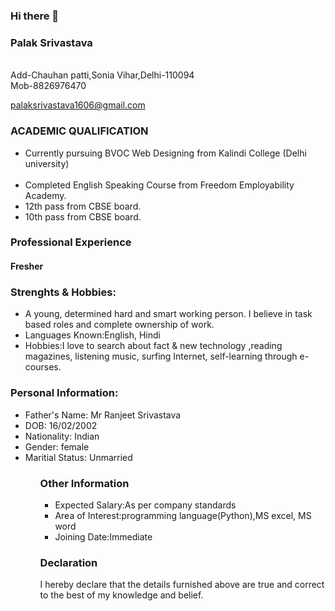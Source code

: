 ### Hi there 👋
<html>
  
 <head>
<link type="text/css" rel="stylesheet" href="https://www.dropbox.com/s/trsldt0me90jzs8/resume.css"/>

</head>
<body>
<div id="header">
<h3 id="name">Palak Srivastava</h3>
  <br>
  <l2 id="address">Add-Chauhan patti,Sonia Vihar,Delhi-110094</l2>
  <br>
  <l3 id ="mobile no"> Mob-8826976470</l3>
         <a href="mailto:palaksrivastava1606@gmail.com" target="_blank"><p id="email">palaksrivastava1606@gmail.com</p></a>
     </div>
     <div class="left">
     </div>
     <div class="right">
            <h3>ACADEMIC QUALIFICATION</h3>
            <p>
            <ul>
                <li>Currently pursuing BVOC Web Designing from Kalindi College (Delhi university)</li><br>
              <li>Completed English Speaking Course from Freedom Employability Academy.</li <br>  <li>12th pass from CBSE board.</li<br>
                <li>10th pass from CBSE board.</li></ul>
            </p>
            <h3>Professional Experience</h3>
  <h4> Fresher </h4>
  </p>  
            <h3>Strenghts & Hobbies:</h3>
            <p>
            <ul>
                <li>
                A young, determined hard and smart working person. I believe in task based roles and complete ownership of work.
                <li>
                <span id="course-name">Languages Known:</span>English, Hindi</li>
                <li>
                <span id="course-name">Hobbies:</span>I love to search about fact & new technology ,reading  magazines, listening music, surfing Internet, self-learning through e-courses.</li> </ul>
   </p>
            <h3>Personal Information:</h3>
            <p>
            <ul>
              <li id="father name">Father's Name: Mr Ranjeet Srivastava</li>
               <li id="dob">DOB: 16/02/2002</li>
               <li id="nationality">Nationality: Indian</li>
              <li id="gender">Gender: female</li>
              <li id="maritial status">Maritial Status: Unmarried</li>
              </p>
              <ul>
  <h3>Other Information</h3>
            <p>
            <ul>
                <li>
                <span id="course-name">Expected Salary:</span>As per company standards</li>
                <li>
                <span id="course-name">Area of Interest:</span>programming language(Python),MS excel, MS word</li>
                <li>
                <span id="course-name">Joining Date:</span>Immediate</li></ul>
            </p>
            <h3>Declaration</h3>
            <p>
            I hereby declare that the details furnished above are true and correct to the best of my knowledge and belief.</p>
     </div>
     <div id="footer"></div>
    </body>
</html>
         
       
